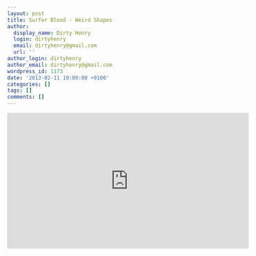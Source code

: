 ```yaml
---
layout: post
title: Surfer Blood - Weird Shapes
author:
  display_name: Dirty Henry
  login: dirtyhenry
  email: dirtyhenry@gmail.com
  url: ''
author_login: dirtyhenry
author_email: dirtyhenry@gmail.com
wordpress_id: 1173
date: '2013-02-11 10:00:00 +0100'
categories: []
tags: []
comments: []
---
```

<iframe width="560" height="315" src="http://www.youtube.com/embed/jIvMR8YDqWU" frameborder="0" allowfullscreen></iframe>
